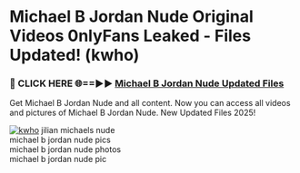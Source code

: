# Michael B Jordan Nude Original Videos 0nlyFans Leaked - Files Updated! (kwho)

<h3>🔴 CLICK HERE 🌐==►► <a href="https://tinyurl.com/52m3yx9h" rel="nofollow">Michael B Jordan Nude Updated Files</a></h3>

Get Michael B Jordan Nude and all content. Now you can access all videos and pictures of Michael B Jordan Nude. New Updated Files 2025!

[![kwho](https://i.imgur.com/TnHtlc8.gif)](https://tinyurl.com/52m3yx9h)
jilian michaels nude<br>
michael b jordan nude pics<br>
michael b jordan nude photos<br>
michael b jordan nude pic